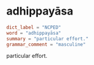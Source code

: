 # adhippayāsa

``` toml
dict_label = "NCPED"
word = "adhippayāsa"
summary = "particular effort."
grammar_comment = "masculine"
```

particular effort.

